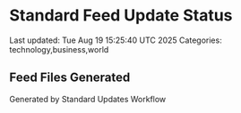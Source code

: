 # Standard Feed Update Status
Last updated: Tue Aug 19 15:25:40 UTC 2025
Categories: technology,business,world

## Feed Files Generated

Generated by Standard Updates Workflow
